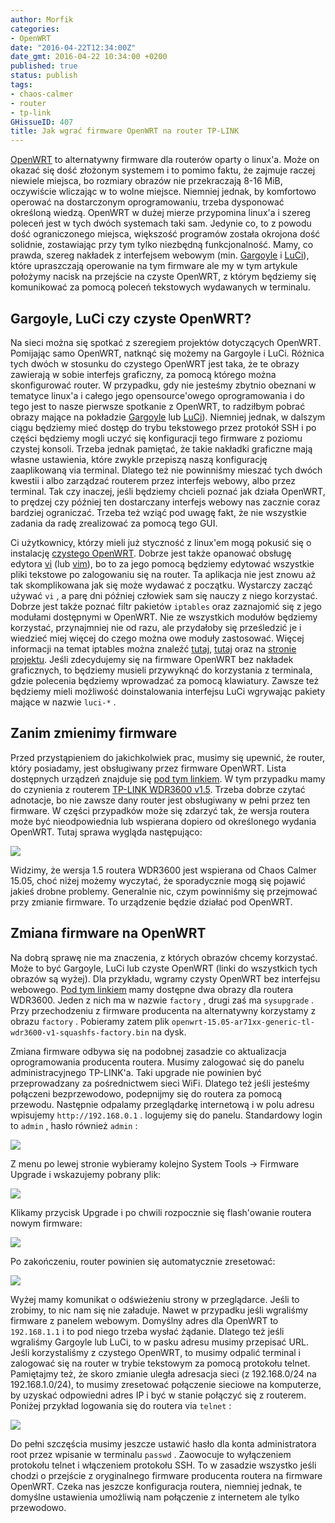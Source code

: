 ```yaml
---
author: Morfik
categories:
- OpenWRT
date: "2016-04-22T12:34:00Z"
date_gmt: 2016-04-22 10:34:00 +0200
published: true
status: publish
tags:
- chaos-calmer
- router
- tp-link
GHissueID: 407
title: Jak wgrać firmware OpenWRT na router TP-LINK
---
```


[OpenWRT](https://openwrt.org/) to alternatywny firmware dla routerów oparty o linux'a. Może on
okazać się dość złożonym systemem i to pomimo faktu, że zajmuje raczej niewiele miejsca, bo rozmiary
obrazów nie przekraczają 8-16 MiB, oczywiście wliczając w to wolne miejsce. Niemniej jednak, by
komfortowo operować na dostarczonym oprogramowaniu, trzeba dysponować określoną wiedzą. OpenWRT w
dużej mierze przypomina linux'a i szereg poleceń jest w tych dwóch systemach taki sam. Jedynie co,
to z powodu dość ograniczonego miejsca, większość programów została okrojona dość solidnie,
zostawiając przy tym tylko niezbędną funkcjonalność. Mamy, co prawda, szereg nakładek z interfejsem
webowym (min. [Gargoyle](https://www.gargoyle-router.com/) i
[LuCi](https://github.com/openwrt/luci/wiki)), które upraszczają operowanie na tym firmware ale my w
tym artykule położymy nacisk na przejście na czyste OpenWRT, z którym będziemy się komunikować za
pomocą poleceń tekstowych wydawanych w terminalu.

<!--more-->
## Gargoyle, LuCi czy czyste OpenWRT?

Na sieci można się spotkać z szeregiem projektów dotyczących OpenWRT. Pomijając samo OpenWRT,
natknąć się możemy na Gargoyle i LuCi. Różnica tych dwóch w stosunku do czystego OpenWRT jest
taka, że te obrazy zawierają w sobie interfejs graficzny, za pomocą którego można skonfigurować
router. W przypadku, gdy nie jesteśmy zbytnio obeznani w tematyce linux'a i całego jego
opensource'owego oprogramowania i do tego jest to nasze pierwsze spotkanie z OpenWRT, to radziłbym
pobrać obrazy mające na pokładzie [Gargoyle](http://eko.one.pl/?p=openwrt-gargoylepl) lub
[LuCi](http://eko.one.pl/?p=openwrt-luci)). Niemniej jednak, w dalszym ciągu będziemy mieć dostęp do
trybu tekstowego przez protokół SSH i po części będziemy mogli uczyć się konfiguracji tego firmware
z poziomu czystej konsoli. Trzeba jednak pamiętać, że takie nakładki graficzne mają własne
ustawienia, które zwykle przepiszą naszą konfigurację zaaplikowaną via terminal. Dlatego też nie
powinniśmy mieszać tych dwóch kwestii i albo zarządzać routerem przez interfejs webowy, albo przez
terminal. Tak czy inaczej, jeśli będziemy chcieli poznać jak działa OpenWRT, to prędzej czy później
ten dostarczany interfejs webowy nas zacznie coraz bardziej ograniczać. Trzeba też wziąć pod uwagę
fakt, że nie wszystkie zadania da radę zrealizować za pomocą tego GUI.

Ci użytkownicy, którzy mieli już styczność z linux'em mogą pokusić się o instalację [czystego
OpenWRT](http://eko.one.pl/?p=openwrt-chaos-calmer). Dobrze jest także opanować obsługę edytora
[vi](https://pl.wikipedia.org/wiki/Vi_%28program%29) (lub [vim](https://pl.wikipedia.org/wiki/Vim)),
bo to za jego pomocą będziemy edytować wszystkie pliki tekstowe po zalogowaniu się na router. Ta
aplikacja nie jest znowu aż tak skomplikowana jak się może wydawać z początku. Wystarczy zacząć
używać `vi` , a parę dni później człowiek sam się nauczy z niego korzystać. Dobrze jest także
poznać filtr pakietów `iptables` oraz zaznajomić się z jego modułami dostępnymi w OpenWRT. Nie ze
wszystkich modułów będziemy korzystać, przynajmniej nie od razu, ale przydałoby się prześledzić je i
wiedzieć miej więcej do czego można owe moduły zastosować. Więcej informacji na temat iptables można
znaleźć [tutaj](https://www.frozentux.net/iptables-tutorial/iptables-tutorial.html),
[tutaj](https://pl.wikibooks.org/wiki/Sieci_w_Linuksie/Netfilter/iptables) oraz na [stronie
projektu](http://www.netfilter.org/). Jeśli zdecydujemy się na firmware OpenWRT bez nakładek
graficznych, to będziemy musieli przywyknąć do korzystania z terminala, gdzie polecenia będziemy
wprowadzać za pomocą klawiatury. Zawsze też będziemy mieli możliwość doinstalowania interfejsu LuCi
wgrywając pakiety mające w nazwie `luci-*` .

## Zanim zmienimy firmware

Przed przystąpieniem do jakichkolwiek prac, musimy się upewnić, że router, który posiadamy, jest
obsługiwany przez firmware OpenWRT. Lista dostępnych urządzeń znajduje się [pod tym
linkiem](https://wiki.openwrt.org/toh/start). W tym przypadku mamy do czynienia z routerem [TP-LINK
WDR3600 v1.5](http://www.tp-link.com.pl/products/details/TL-WDR3600.html). Trzeba dobrze czytać
adnotacje, bo nie zawsze dany router jest obsługiwany w pełni przez ten firmware. W części
przypadków może się zdarzyć tak, że wersja routera może być nieodpowiednia lub wspierana dopiero od
określonego wydania OpenWRT. Tutaj sprawa wygląda następująco:

![](/img/2016/04/1.openwrt-router-wsparcie-firmware.png#huge)

Widzimy, że wersja 1.5 routera WDR3600 jest wspierana od Chaos Calmer 15.05, choć niżej możemy
wyczytać, że sporadycznie mogą się pojawić jakieś drobne problemy. Generalnie nic, czym powinniśmy
się przejmować przy zmianie firmware. To urządzenie będzie działać pod OpenWRT.

## Zmiana firmware na OpenWRT

Na dobrą sprawę nie ma znaczenia, z których obrazów chcemy korzystać. Może to być Gargoyle, LuCi lub
czyste OpenWRT (linki do wszystkich tych obrazów są wyżej). Dla przykładu, wgramy czysty OpenWRT bez
interfejsu webowego. [Pod tym linkiem](http://dl.eko.one.pl/chaos_calmer/ar71xx/) mamy dostępne dwa
obrazy dla routera WDR3600. Jeden z nich ma w nazwie `factory` , drugi zaś ma `sysupgrade` . Przy
przechodzeniu z firmware producenta na alternatywny korzystamy z obrazu `factory` . Pobieramy zatem
plik `openwrt-15.05-ar71xx-generic-tl-wdr3600-v1-squashfs-factory.bin` na dysk.

Zmiana firmware odbywa się na podobnej zasadzie co aktualizacja oprogramowania producenta routera.
Musimy zalogować się do panelu administracyjnego TP-LINK'a. Taki upgrade nie powinien być
przeprowadzany za pośrednictwem sieci WiFi. Dlatego też jeśli jesteśmy połączeni bezprzewodowo,
podepnijmy się do routera za pomocą przewodu. Następnie odpalamy przeglądarkę internetową i w polu
adresu wpisujemy `http://192.168.0.1` . logujemy się do panelu. Standardowy login to `admin` , hasło
również `admin` :

![](/img/2016/04/2.tp-link-panel-admin-router.png#big)

Z menu po lewej stronie wybieramy kolejno System Tools -> Firmware Upgrade i wskazujemy pobrany
plik:

![](/img/2016/04/3.aktualizacja-firmware-openwrt-panel-admin-tp-link.png#huge)

Klikamy przycisk Upgrade i po chwili rozpocznie się flash'owanie routera nowym firmware:

![](/img/2016/04/4.aktualizacja-firmware-openwrt-panel-admin-tp-link.png.png#huge)

Po zakończeniu, router powinien się automatycznie zresetować:

![](/img/2016/04/5.aktualizacja-firmware-openwrt-panel-admin-tp-link.png#huge)

Wyżej mamy komunikat o odświeżeniu strony w przeglądarce. Jeśli to zrobimy, to nic nam się nie
załaduje. Nawet w przypadku jeśli wgraliśmy firmware z panelem webowym. Domyślny adres dla OpenWRT
to `192.168.1.1` i to pod niego trzeba wysłać żądanie. Dlatego też jeśli wgraliśmy Gargoyle lub
LuCi, to w pasku adresu musimy przepisać URL. Jeśli korzystaliśmy z czystego OpenWRT, to musimy
odpalić terminal i zalogować się na router w trybie tekstowym za pomocą protokołu telnet. Pamiętajmy
też, że skoro zmianie uległa adresacja sieci (z 192.168.0/24 na 192.168.1.0/24), to musimy
zresetować połączenie sieciowe na komputerze, by uzyskać odpowiedni adres IP i być w stanie
połączyć się z routerem. Poniżej przykład logowania się do routera via `telnet` :

![](/img/2016/04/6.openwrt-logowanie-terminal-telnet.png#big)

Do pełni szczęścia musimy jeszcze ustawić hasło dla konta administratora root przez wpisanie w
terminalu `passwd` . Zaowocuje to wyłączeniem protokołu telnet i włączeniem protokołu SSH. To w
zasadzie wszystko jeśli chodzi o przejście z oryginalnego firmware producenta routera na firmware
OpenWRT. Czeka nas jeszcze konfiguracja routera, niemniej jednak, te domyślne ustawienia umożliwią
nam połączenie z internetem ale tylko przewodowo.
